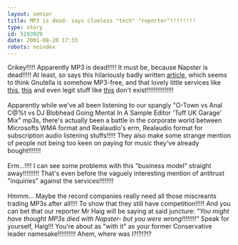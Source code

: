 ```yaml
---
layout: senior
title: MP3 is dead- says clueless "tech" "reporter"!!!!!!!!
type: story
id: 5193929
date: 2001-08-20 17:33
robots: noindex
---
```

Crikey!!!!! Apparently MP3 is dead!!!!! It must be, because Napster is dead!!!!! At least, so says this hilariously badly written <a href="http://news.independent.co.uk/digital/features/story.jsp?story=89394">article</a>, which seems to think Gnutella is somehow MP3-free, and that lovely little services like <a href="http://www.audiogalaxy.com/">this</a>, <a href="http://www.mojonation.com/">this</a> and even legit stuff like <a href="http://www.mp3.com/">this</a> don't exist!!!!!!!!!!!!!!! <br/> <br/>Apparently while we've all been listening to our spangly "O-Town vs Anal C@%t vs DJ Blobhead Going Mental In A Sample Editor 'Tuff UK Garage' Mix" mp3s, there's actually been a battle in the corporate world between Microsofts WMA format and Realaudio's erm, Realaudio format for subscription audio listening stuffs!!!!! They also make some strange mention of people not being too keen on paying for music they've already bought!!!!!!!<br/> <br/>Erm...!!!! I can see some problems with this "business model" straight away!!!!!!!!! That's even before the vaguely interesting mention of antitrust "inquiries" against the services!!!!!!!! <br/> <br/>Hmmm... Maybe the record companies really need all those miscreants trading MP3s after all!!!! To show that they still have competition!!!!! And you can bet that our reporter Mr Haig will be saying at said juncture: <i>"You might have thought MP3s died with Napster- but you were wrong!!!!!!!!"</i> Speak for yourself, Haig!!! You're about as "with it" as your former Conservative leader namesake!!!!!!!!!! Ahem, where was I?!?!?!?